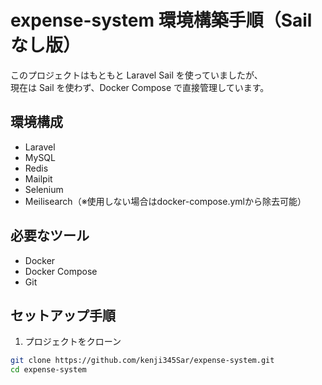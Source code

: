 # expense-system 環境構築手順（Sailなし版）

このプロジェクトはもともと Laravel Sail を使っていましたが、  
現在は Sail を使わず、Docker Compose で直接管理しています。

## 環境構成

- Laravel
- MySQL
- Redis
- Mailpit
- Selenium
- Meilisearch（※使用しない場合はdocker-compose.ymlから除去可能）

## 必要なツール

- Docker
- Docker Compose
- Git

## セットアップ手順

1. プロジェクトをクローン

```bash
git clone https://github.com/kenji345Sar/expense-system.git
cd expense-system
